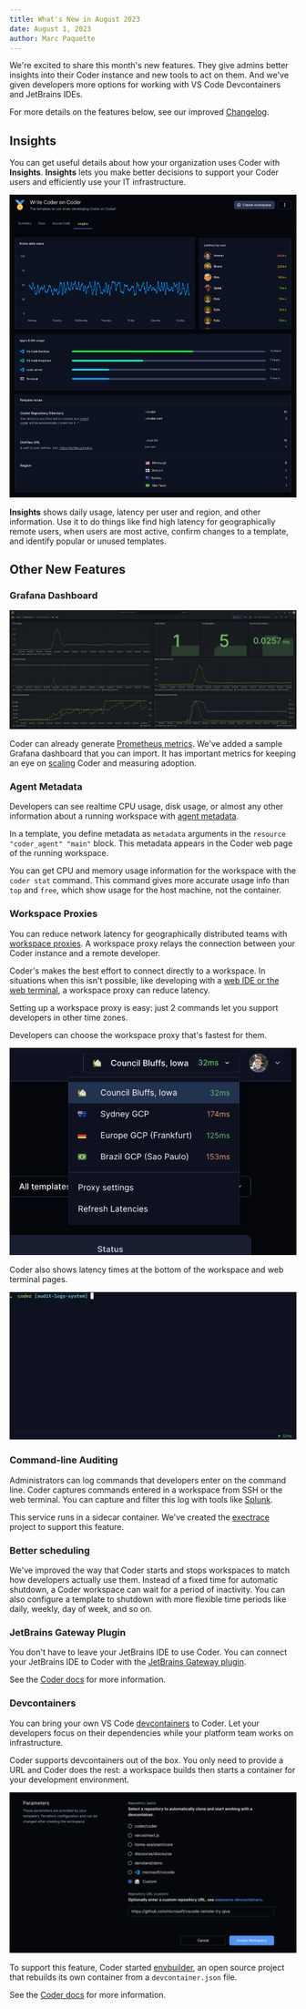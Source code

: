 ```yaml
---
title: What's New in August 2023
date: August 1, 2023
author: Marc Paquette
---
```


We're excited to share this month's new features. They give admins better insights into their Coder instance and new tools to act on them. And we've given developers more options for working with VS Code Devcontainers and JetBrains IDEs.

For more details on the features below, see our improved [Changelog](https://github.com/coder/coder/releases).

## Insights

You can get useful details about how your organization uses Coder with **Insights**. **Insights** lets you make better decisions to support your Coder users and efficiently use your IT infrastructure.

![Insights view](./static/insights-ui.png)

**Insights** shows daily usage, latency per user and region, and other information. Use it to do things like find high latency for geographically remote users, when users are most active, confirm changes to a template, and identify popular or unused templates.


## Other New Features

### Grafana Dashboard

![Grafana dashboard](./static/grafana-dashboard.png)

Coder can already generate [Prometheus metrics](https://coder.com/docs/v2/latest/admin/prometheus). We've added a sample Grafana dashboard that you can import. It has important metrics for keeping an eye on [scaling](https://coder.com/docs/v2/latest/admin/scale) Coder and measuring adoption.


### Agent Metadata

Developers can see realtime CPU usage, disk usage, or almost any other information about a running workspace with [agent metadata](https://coder.com/docs/v2/latest/templates/agent-metadata).

In a template, you define metadata as `metadata` arguments in the `resource "coder_agent" "main"` block. This metadata appears in the Coder web page of the running workspace.

You can get CPU and memory usage information for the workspace with the `coder stat` command. This command gives more accurate usage info than `top` and `free`, which show usage for the host machine, not the container.


### Workspace Proxies

You can reduce network latency for geographically distributed teams with [workspace proxies](https://coder.com/docs/v2/latest/admin/workspace-proxies). A workspace proxy relays the connection between your Coder instance and a remote developer.

Coder's makes the best effort to connect directly to a workspace. In situations when this isn't possible, like developing with a [web IDE or the web terminal](https://coder.com/docs/v2/latest/ides/web-ides), a workspace proxy can reduce latency.

Setting up a workspace proxy is easy: just 2 commands let you support developers in other time zones.

Developers can choose the workspace proxy that's fastest for them.

![Choosing a workspace proxy](./static/choosing-workspace-proxy.png)

Coder also shows latency times at the bottom of the workspace and web terminal pages.

![Latency in the web terminal](./static/web-terminal-latency.png)


### Command-line Auditing

Administrators can log commands that developers enter on the command line. Coder captures commands entered in a workspace from SSH or the web terminal. You can capture and filter this log with tools like [Splunk](https://www.splunk.com/).

This service runs in a sidecar container. We've created the [exectrace](https://github.com/coder/exectrace) project to support this feature.


### Better scheduling

We've improved the way that Coder starts and stops workspaces to match how developers actually use them. Instead of a fixed time for automatic shutdown, a Coder workspace can wait for a period of inactivity. You can also configure a template to shutdown with more flexible time periods like daily, weekly, day of week, and so on.


### JetBrains Gateway Plugin

You don't have to leave your JetBrains IDE to use Coder. You can connect your JetBrains IDE to Coder with the [JetBrains Gateway plugin](https://plugins.jetbrains.com/plugin/19620-coder).

See the [Coder docs](https://coder.com/docs/v2/latest/ides/gateway) for more information.


### Devcontainers

You can bring your own VS Code [devcontainers](https://containers.dev/) to Coder. Let your developers focus on their dependencies while your platform team works on infrastructure.

Coder supports devcontainers out of the box. You only need to provide a URL and Coder does the rest: a workspace builds then starts a container for your development environment.

![Creating a workspace from a devcontainer](./static/devcontainer-workspace.png)

To support this feature, Coder started [envbuilder](https://github.com/coder/envbuilder), an open source project that rebuilds its own container from a `devcontainer.json` file.

See the [Coder docs](https://coder.com/docs/v2/latest/templates/devcontainers) for more information.
